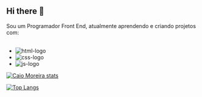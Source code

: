 ## Hi there 👋

Sou um Programador Front End, atualmente aprendendo e criando projetos com: 
<br>
<br>
 - <img src="https://img.shields.io/badge/HTML5-E34F26?style=for-the-badge&logo=html5&logoColor=white" alt="html-logo">
 - <img src="https://img.shields.io/badge/CSS3-1572B6?style=for-the-badge&logo=css3&logoColor=white" alt="css-logo">
 - <img src="https://img.shields.io/badge/JavaScript-F7DF1E?style=for-the-badge&logo=JavaScript&logoColor=white" alt="js-logo">

[![Caio Moreira stats](https://github-readme-stats.vercel.app/api?username=caiomoreira97)](https://github.com/anuraghazra/github-readme-stats)

[![Top Langs](https://github-readme-stats.vercel.app/api/top-langs/?username=caiomoreira97)](https://github.com/anuraghazra/github-readme-stats)

